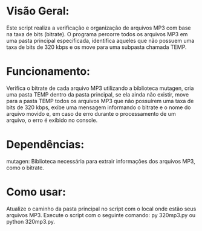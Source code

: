 # Visão Geral:
Este script realiza a verificação e organização de arquivos MP3 com base na taxa de bits (bitrate). O programa percorre todos os arquivos MP3 em uma pasta principal especificada, identifica aqueles que não possuem uma taxa de bits de 320 kbps e os move para uma subpasta chamada TEMP.

# Funcionamento:
Verifica o bitrate de cada arquivo MP3 utilizando a biblioteca mutagen, cria uma pasta TEMP dentro da pasta principal, se ela ainda não existir, move para a pasta TEMP todos os arquivos MP3 que não possuírem uma taxa de bits de 320 kbps, exibe uma mensagem informando o bitrate e o nome do arquivo movido e, em caso de erro durante o processamento de um arquivo, o erro é exibido no console.

# Dependências:
mutagen: Biblioteca necessária para extrair informações dos arquivos MP3, como o bitrate.

# Como usar:
Atualize o caminho da pasta principal no script com o local onde estão seus arquivos MP3.
Execute o script com o seguinte comando: py 320mp3.py ou python 320mp3.py.

